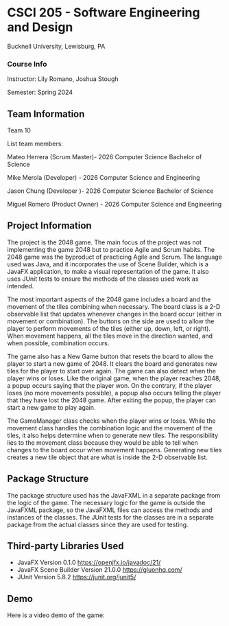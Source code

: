 # CSCI 205 - Software Engineering and Design
Bucknell University,
Lewisburg, PA
### Course Info
Instructor: Lily Romano, Joshua Stough

Semester: Spring 2024
## Team Information

Team 10

List team members:

Mateo Herrera (Scrum Master)- 2026 Computer Science Bachelor of Science

Mike Merola (Developer) - 2026 Computer Science and Engineering

Jason Chung (Developer )- 2026 Computer Science Bachelor of Science

Miguel Romero (Product Owner) - 2026 Computer Science and Engineering


## Project Information
The project is the 2048 game. The main focus of the project was not implementing the game 2048 but to practice
Agile and Scrum habits. The 2048 game was the byproduct of practicing Agile and Scrum. The language used was Java, 
and it incorporates the use of Scene Builder, which is a JavaFX application, to make a visual representation of 
the game. It also uses JUnit tests to ensure the methods of the classes used work as intended. 

The most important aspects of the 2048 game includes a board and the movement of the tiles combining when necessary.
The board class is a 2-D observable list that updates whenever changes in the board occur (either in movement or 
combination). The buttons on the side are used to allow the player to perform movements of the tiles (either up, down, 
left, or right). When movement happens, all the tiles move in the direction wanted, and when possible, combination 
occurs.

The game also has a New Game button that resets the board to allow the player to start a new game of 2048. It clears the
board and generates new tiles for the player to start over again. The game can also detect when the player wins or loses.
Like the original game, when the player reaches 2048, a popup occurs saying that the player won. On the contrary, if the
player loses (no more movements possible), a popup also occurs telling the player that they have lost the 2048 game. 
After exiting the popup, the player can start a new game to play again.

The GameManager class checks when the player wins or loses. While the movement class handles the combination logic and 
the movement of the tiles, it also helps determine when to generate new tiles. The responsibility lies to the movement
class because they would be able to tell when changes to the board occur when movement happens. Generating new tiles 
creates a new tile object that are what is inside the 2-D observable list. 

## Package Structure
The package structure used has the JavaFXML in a separate package from the logic of the game. The necessary logic for 
the game is outside the JavaFXML package, so the JavaFXML files can access the methods and instances of the classes.
The JUnit tests for the classes are in a separate package from the actual classes since they are used for testing.

## Third-party Libraries Used
- JavaFX Version 0.1.0 https://openjfx.io/javadoc/21/
- JavaFX Scene Builder Version 21.0.0 https://gluonhq.com/
- JUnit Version 5.8.2 https://junit.org/junit5/

## Demo
Here is a video demo of the game: 